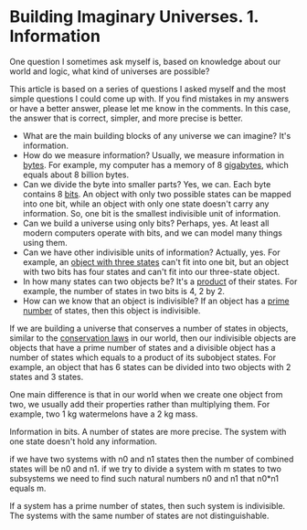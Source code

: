 # Building Imaginary Universes. 1. Information

One question I sometimes ask myself is, based on knowledge about our world and logic, what kind of universes are possible?

This article is based on a series of questions I asked myself and the most simple questions I could come up with. If you find mistakes in my answers or have a better answer, please let me know in the comments. In this case, the answer that is correct, simpler, and more precise is better.

- What are the main building blocks of any universe we can imagine? It's information. 
- How do we measure information? Usually, we measure information in [bytes](https://en.wikipedia.org/wiki/Byte). For example, my computer has a memory of 8 [gigabytes](https://en.wikipedia.org/wiki/Gigabyte), which equals about 8 billion bytes.
- Can we divide the byte into smaller parts? Yes, we can. Each byte contains 8 [bits](https://en.wikipedia.org/wiki/Bit).
An object with only two possible states can be mapped into one bit, while an object with only one state doesn't carry any information. So, one bit is the smallest indivisible unit of information.
- Can we build a universe using only bits? Perhaps, yes. At least all modern computers operate with bits, and we can model many things using them.
- Can we have other indivisible units of information? Actually, yes. For example, an [object with three states](https://en.wikipedia.org/wiki/Ternary_numeral_system) can't fit into one bit, but an object with two bits has four states and can't fit into our three-state object.
- In how many states can two objects be? It's a [product](https://en.wikipedia.org/wiki/Product_(mathematics)) of their states. For example, the number of states in two bits is 4, 2 by 2.
- How can we know that an object is indivisible? If an object has a [prime number](https://en.wikipedia.org/wiki/Prime_number) of states, then this object is indivisible.

If we are building a universe that conserves a number of states in objects, similar to the [conservation laws](https://en.wikipedia.org/wiki/Conservation_law) in our world, then our indivisible objects are objects that have a prime number of states and a divisible object has a number of states which equals to a product of its subobject states. For example, an object that has 6 states can be divided into two objects with 2 states and 3 states.

One main difference is that in our world when we create one object from two, we usually add their properties rather than multiplying them. For example, two 1 kg watermelons have a 2 kg mass. 



Information in bits. A number of states are more precise. The system with one state doesn't hold any information. 

if we have two systems with n0 and n1 states then the number of combined states will be n0 and n1. if we try to divide a system with m states to two subsystems we need to find such natural numbers n0 and n1 that n0*n1 equals m. 

If a system has a prime number of states, then such system is indivisible. The systems with the same number of states are not distinguishable.



